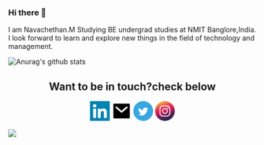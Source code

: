 ### Hi there 👋
  I am Navachethan.M Studying BE undergrad studies at NMIT Banglore,India.
  I look forward to learn and explore new things in the field of technology and management.

![Anurag's github stats](https://github-readme-stats.vercel.app/api?username=Navachethan-Murugeppa&show_icons=true&theme=radical)

<h2 align="center">Want to be in touch?check below</h2>
<p align="center">
  <a href=""><img src="https://github.com/Navachethan-Murugeppa/Navachethan-Murugeppa/blob/master/assets/linkedin.png" length="40px" width="40px"></a>
  <a href=""><img src="https://github.com/Navachethan-Murugeppa/Navachethan-Murugeppa/blob/master/assets/mail.png" length="40px" width="40px"></a>
  <a href=""><img src="https://github.com/Navachethan-Murugeppa/Navachethan-Murugeppa/blob/master/assets/twitter.png" length="40px" width="40px"></a>
  <a href=""><img src="https://github.com/Navachethan-Murugeppa/Navachethan-Murugeppa/blob/master/assets/instagram.svg" length="40px" width="40px"></a>
</p>

![](https://komarev.com/ghpvc/?username=Navachethan-Murugeppa)


